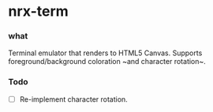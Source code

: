 # nrx-term

### what

Terminal emulator that renders to HTML5 Canvas. Supports foreground/background coloration ~and character rotation~.

### Todo

- [ ] Re-implement character rotation.
